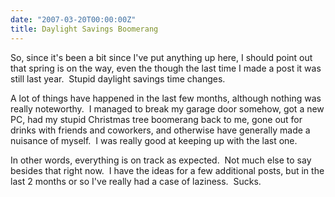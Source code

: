 ```yaml
---
date: "2007-03-20T00:00:00Z"
title: Daylight Savings Boomerang
---
```

So, since it's been a bit since I've put anything up here, I should point out that spring is on the way, even the though the last time I made a post it was still last year.  Stupid daylight savings time changes.

A lot of things have happened in the last few months, although nothing was really noteworthy.  I managed to break my garage door somehow, got a new PC, had my stupid Christmas tree boomerang back to me, gone out for drinks with friends and coworkers, and otherwise have generally made a nuisance of myself.  I was really good at keeping up with the last one.

In other words, everything is on track as expected.  Not much else to say besides that right now.  I have the ideas for a few additional posts, but in the last 2 months or so I've really had a case of laziness.  Sucks.
